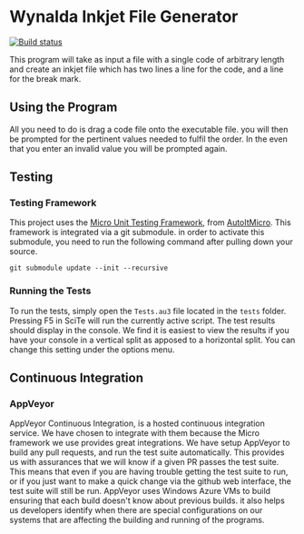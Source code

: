 Wynalda Inkjet File Generator
=============================

[![Build status](https://ci.appveyor.com/api/projects/status/vvqjnnaqhi7xx4k6)](https://ci.appveyor.com/project/KyleChamberlin/wynalda-codes)

This program will take as input a file with a single code of arbitrary length and create an inkjet file which has two lines a line for the code, and a line for the break mark.

Using the Program
-----------------

All you need to do is drag a code file onto the executable file. you will then be prompted for the pertinent values needed to fulfil the order. In the even that you enter an invalid value you will be prompted again. 

Testing
-------

### Testing Framework

This project uses the [Micro Unit Testing Framework](github.com/AutoItMicro/MicroUnitTestingFramework), from [AutoItMicro](github.com/AutoItMicro). This framework is integrated via a git submodule. in order to activate this submodule, you need to run the following command after pulling down your source.

    git submodule update --init --recursive

### Running the Tests

To run the tests, simply open the `Tests.au3` file located in the `tests` folder.
Pressing F5 in SciTe will run the currently active script. The test results should display in the console. 
We find it is easiest to view the results if you have your console in a vertical split as apposed to a horizontal split.
You can change this setting under the options menu.

Continuous Integration
----------------------

### AppVeyor

AppVeyor Continuous Integration, is a hosted continuous integration service. We have chosen to integrate with them because the Micro framework we use provides great integrations.
We have setup AppVeyor to build any pull requests, and run the test suite automatically. This provides us with assurances that we will know if a given PR passes the test suite.
This means that even if you are having trouble getting the test suite to run, or if you just want to make a quick change via the github web interface, the test suite will still be run.
AppVeyor uses Windows Azure VMs to build ensuring that each build doesn't know about previous builds. it also helps us developers identify when there are special configurations on our systems that are affecting the building and running of the programs.
